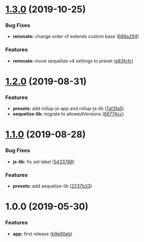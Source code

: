 # [1.3.0](https://github.com/eclass/renovate-config/compare/v1.2.0...v1.3.0) (2019-10-25)


### Bug Fixes

* **renovate:** change order of extends custom base ([689a294](https://github.com/eclass/renovate-config/commit/689a294))


### Features

* **renovate:** move sequelize v4 settings to preset ([e83fcfc](https://github.com/eclass/renovate-config/commit/e83fcfc))

# [1.2.0](https://github.com/eclass/renovate-config/compare/v1.1.0...v1.2.0) (2019-08-31)


### Features

* **presets:** add rollup-js-app and rollup-js-lib ([7af3fa5](https://github.com/eclass/renovate-config/commit/7af3fa5))
* **sequelize-lib:** migrate to allowedVersions ([66774cc](https://github.com/eclass/renovate-config/commit/66774cc))

# [1.1.0](https://github.com/eclass/renovate-config/compare/v1.0.0...v1.1.0) (2019-08-28)


### Bug Fixes

* **js-lib:** fix set label ([5433788](https://github.com/eclass/renovate-config/commit/5433788))


### Features

* **presets:** add sequelize-lib ([2237b33](https://github.com/eclass/renovate-config/commit/2237b33))

# 1.0.0 (2019-05-30)


### Features

* **app:** first release ([b9e90eb](https://github.com/eclass/renovate-config/commit/b9e90eb))
